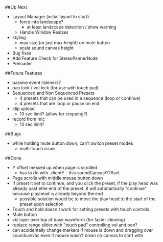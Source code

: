 ##Up Next
* Layout Manager (initial layout to start)
  * force into landscape?
    * at least landscape detection / show warning
  * Handle Window Resizes
* styling
  * max size (or just max height) on mute button
  * scale sound canvas height
* Bug fixes
* Add Feature Check for StereoPannerNode
* Preloader

##Future Features
* passive event listeners?
* pan lock / vol lock (for use wtih touch pad)
* Sequenced and Non Sequenced Presets
  * 4 presets that can be used in a sequence (loop or continue)
  * 4 presets that are loop or pause on end
* clip upload
  * 10 sec limit? (allow for cropping?)
* record from mic
  * 10 sec limit?
  
##Bugs
* while holding mute button down, can't switch preset modes
  * multi-touch issue

##Done
* Y offset messed up when page is scrolled
  * has to do with .clientY - this.soundCanvasYOffset
* Page scrolls with middle mouse button down
* If preset it set to continue, and you click the preset, if the play head was already past ethe end of the preset, it will automatically "continue" because playhead is already beyond the end
  * possible solution would be to move the play head to the start of the preset upon selection
* Touch and hold doesn't work for setting presets with touch controls
* Mute button
* viz layer over top of base waveform (for faster clearing)
* replace range slider with "touch pad" controlling vol and pan?
* can accidentally change markers if mouse is down and dragging over soundcanvas even if mouse wasn't down on canvas to start with
